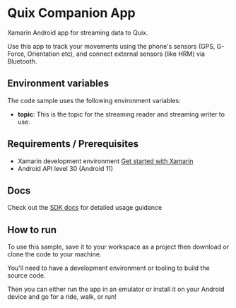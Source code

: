 # Quix Companion App
Xamarin Android app for streaming data to Quix.

Use this app to track your movements using the phone's sensors (GPS, G-Force, Orientation etc), and connect external sensors (like HRM) via Bluetooth.

## Environment variables

The code sample uses the following environment variables:

- **topic**: This is the topic for the streaming reader and streaming writer to use.

## Requirements / Prerequisites
 - Xamarin development environment [Get started with Xamarin](https://docs.microsoft.com/en-us/xamarin/android/get-started/)
 - Android API level 30 (Android 11)

## Docs
Check out the [SDK docs](https://quix.io/docs/sdk/introduction.html) for detailed usage guidance

## How to run

To use this sample, save it to your workspace as a project then download or clone the code to your machine.

You'll need to have a development environment or tooling to build the source code.

Then you can either run the app in an emulator or install it on your Android device and go for a ride, walk, or run!
